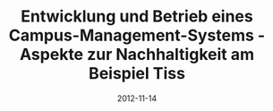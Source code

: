 ---
abstract: ''
authors:
- Thomas Grechenig
- Thomas Spitta
- Monika Suppersberger
- Roland Steininger
- Christof Kier
- Martina Pöll
date: '2012-11-14'
featured: false
links:
- name: Publik
  url: https://publik.tuwien.ac.at/showentry.php?ID=215523&lang=2
publication_types:
- '1'
publishDate: '2012-11-14'
title: Entwicklung und Betrieb eines Campus-Management-Systems - Aspekte zur Nachhaltigkeit
  am Beispiel Tiss
url_pdf: ''
---